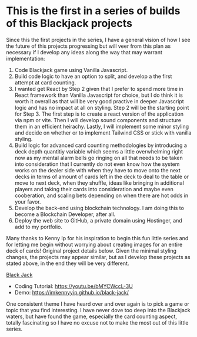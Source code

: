 # This is the first in a series of builds of this Blackjack projects

Since this the first projects in the series, I have a general vision of how I see the future of this projects progressing but will veer from this plan as necessary if I develop any ideas along the way that may warrant implementation:

1. Code Blackjack game using Vanilla Javascript.
2. Build code logic to have an option to split, and develop a the first attempt at card counting.
3. I wanted get React by Step 2 given that I prefer to spend more time in React framework than Vanilla Javascript for choice, but I do think it is worth it overall as that will be very good practive in deeper Javascript logic and has no impact at all on styling. Step 2 will be the starting point for Step 3. The first step is to create a react version of the application via npm or vite. Then I will develop sound components and structure them in an efficient heirachy. Lastly, I will implement some minor styling and decide on whether or to implement Tailwind CSS or stick with vanilla styling.
4. Build logic for advanced card counting methodologies by introducing a deck depth quantitiy variable which seems a little overwhelming right now as my mental alarm bells go ringing on all that needs to be taken into consideration that I currently do not even know how the system works on the dealer side with when they have to move onto the next decks in terms of amount of cards left in the deck to deal to the table or move to next deck, when they shuffle, ideas like bringing in additional players and taking their cards into consideration and maybe even cooberation, and scaling bets depending on when there are hot odds in your favor.
5. Develop the back-end using blockchain technology. I am doing this to become a Blockchain Developer, after all.
6. Deploy the web site to GitHub, a private domain using Hostinger, and add to my portfolio.

Many thanks to Kenny Ip for his inspiration to begin this fun little series and for letting me begin without worrying about creating images for an entire deck of cards! Original project details below. Given the minimal styling changes, the projects may appear similar, but as I develop these projects as stated above, in the end they will be very different.

[Black Jack](https://youtu.be/bMYCWccL-3U)

- Coding Tutorial: <https://youtu.be/bMYCWccL-3U>
- Demo: <https://imkennyyip.github.io/black-jack/>

One consistent theme I have heard over and over again is to pick a game or topic that you find interesting. I have never dove too deep into the Blackjack waters, but have found the game, especially the card counting aspect, totally fascinating so I have no excuse not to make the most out of this little series.
